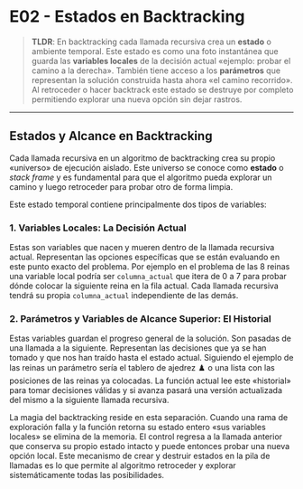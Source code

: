 # E02 - Estados en Backtracking

> **TLDR**: En backtracking cada llamada recursiva crea un **estado** o ambiente temporal. Este estado es como una foto instantánea que guarda las **variables locales** de la decisión actual «ejemplo: probar el camino a la derecha». También tiene acceso a los **parámetros** que representan la solución construida hasta ahora «el camino recorrido». Al retroceder o hacer backtrack este estado se destruye por completo permitiendo explorar una nueva opción sin dejar rastros.

---

## Estados y Alcance en Backtracking

Cada llamada recursiva en un algoritmo de backtracking crea su propio «universo» de ejecución aislado. Este universo se conoce como **estado** o *stack frame* y es fundamental para que el algoritmo pueda explorar un camino y luego retroceder para probar otro de forma limpia.

Este estado temporal contiene principalmente dos tipos de variables:

### **1. Variables Locales: La Decisión Actual**

Estas son variables que nacen y mueren dentro de la llamada recursiva actual. Representan las opciones específicas que se están evaluando en este punto exacto del problema. Por ejemplo en el problema de las 8 reinas una variable local podría ser `columna_actual` que itera de 0 a 7 para probar dónde colocar la siguiente reina en la fila actual. Cada llamada recursiva tendrá su propia `columna_actual` independiente de las demás.

### **2. Parámetros y Variables de Alcance Superior: El Historial**

Estas variables guardan el progreso general de la solución. Son pasadas de una llamada a la siguiente. Representan las decisiones que ya se han tomado y que nos han traído hasta el estado actual. Siguiendo el ejemplo de las reinas un parámetro sería el tablero de ajedrez ♟️ o una lista con las posiciones de las reinas ya colocadas. La función actual lee este «historial» para tomar decisiones válidas y si avanza pasará una versión actualizada del mismo a la siguiente llamada recursiva.

La magia del backtracking reside en esta separación. Cuando una rama de exploración falla y la función retorna su estado entero «sus variables locales» se elimina de la memoria. El control regresa a la llamada anterior que conserva su propio estado intacto y puede entonces probar una nueva opción local. Este mecanismo de crear y destruir estados en la pila de llamadas es lo que permite al algoritmo retroceder y explorar sistemáticamente todas las posibilidades.

